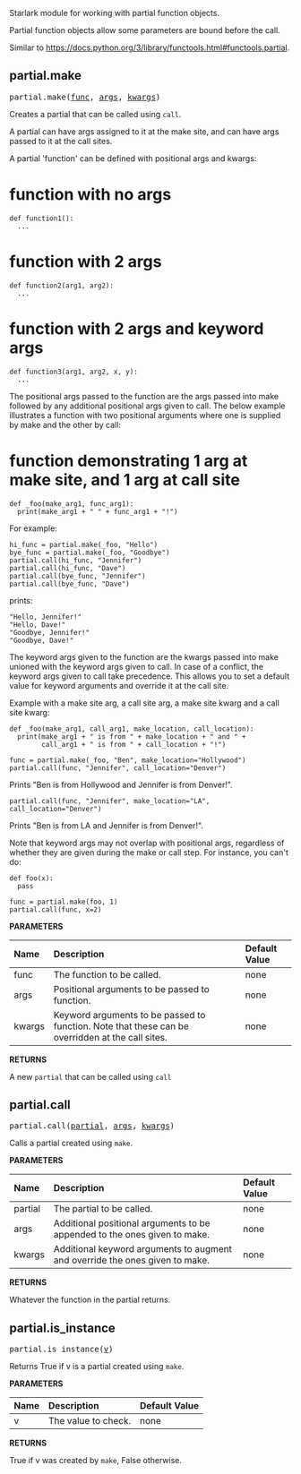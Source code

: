 <!-- Generated with Stardoc: http://skydoc.bazel.build -->

Starlark module for working with partial function objects.

Partial function objects allow some parameters are bound before the call.

Similar to https://docs.python.org/3/library/functools.html#functools.partial.


<a id="partial.make"></a>

## partial.make

<pre>
partial.make(<a href="#partial.make-func">func</a>, <a href="#partial.make-args">args</a>, <a href="#partial.make-kwargs">kwargs</a>)
</pre>

Creates a partial that can be called using `call`.

A partial can have args assigned to it at the make site, and can have args
passed to it at the call sites.

A partial 'function' can be defined with positional args and kwargs:

  # function with no args
  ```
  def function1():
    ...
  ```

  # function with 2 args
  ```
  def function2(arg1, arg2):
    ...
  ```

  # function with 2 args and keyword args
  ```
  def function3(arg1, arg2, x, y):
    ...
  ```

The positional args passed to the function are the args passed into make
followed by any additional positional args given to call. The below example
illustrates a function with two positional arguments where one is supplied by
make and the other by call:

  # function demonstrating 1 arg at make site, and 1 arg at call site
  ```
  def _foo(make_arg1, func_arg1):
    print(make_arg1 + " " + func_arg1 + "!")
  ```

For example:

  ```
  hi_func = partial.make(_foo, "Hello")
  bye_func = partial.make(_foo, "Goodbye")
  partial.call(hi_func, "Jennifer")
  partial.call(hi_func, "Dave")
  partial.call(bye_func, "Jennifer")
  partial.call(bye_func, "Dave")
  ```

prints:

  ```
  "Hello, Jennifer!"
  "Hello, Dave!"
  "Goodbye, Jennifer!"
  "Goodbye, Dave!"
  ```

The keyword args given to the function are the kwargs passed into make
unioned with the keyword args given to call. In case of a conflict, the
keyword args given to call take precedence. This allows you to set a default
value for keyword arguments and override it at the call site.

Example with a make site arg, a call site arg, a make site kwarg and a
call site kwarg:

  ```
  def _foo(make_arg1, call_arg1, make_location, call_location):
    print(make_arg1 + " is from " + make_location + " and " +
          call_arg1 + " is from " + call_location + "!")

  func = partial.make(_foo, "Ben", make_location="Hollywood")
  partial.call(func, "Jennifer", call_location="Denver")
  ```

Prints "Ben is from Hollywood and Jennifer is from Denver!".

  ```
  partial.call(func, "Jennifer", make_location="LA", call_location="Denver")
  ```

Prints "Ben is from LA and Jennifer is from Denver!".

Note that keyword args may not overlap with positional args, regardless of
whether they are given during the make or call step. For instance, you can't
do:

```
def foo(x):
  pass

func = partial.make(foo, 1)
partial.call(func, x=2)
```


**PARAMETERS**


| Name  | Description | Default Value |
| :------------- | :------------- | :------------- |
| <a id="partial.make-func"></a>func |  The function to be called.   |  none |
| <a id="partial.make-args"></a>args |  Positional arguments to be passed to function.   |  none |
| <a id="partial.make-kwargs"></a>kwargs |  Keyword arguments to be passed to function. Note that these can be overridden at the call sites.   |  none |

**RETURNS**

A new `partial` that can be called using `call`


<a id="partial.call"></a>

## partial.call

<pre>
partial.call(<a href="#partial.call-partial">partial</a>, <a href="#partial.call-args">args</a>, <a href="#partial.call-kwargs">kwargs</a>)
</pre>

Calls a partial created using `make`.

**PARAMETERS**


| Name  | Description | Default Value |
| :------------- | :------------- | :------------- |
| <a id="partial.call-partial"></a>partial |  The partial to be called.   |  none |
| <a id="partial.call-args"></a>args |  Additional positional arguments to be appended to the ones given to make.   |  none |
| <a id="partial.call-kwargs"></a>kwargs |  Additional keyword arguments to augment and override the ones given to make.   |  none |

**RETURNS**

Whatever the function in the partial returns.


<a id="partial.is_instance"></a>

## partial.is_instance

<pre>
partial.is_instance(<a href="#partial.is_instance-v">v</a>)
</pre>

Returns True if v is a partial created using `make`.

**PARAMETERS**


| Name  | Description | Default Value |
| :------------- | :------------- | :------------- |
| <a id="partial.is_instance-v"></a>v |  The value to check.   |  none |

**RETURNS**

True if v was created by `make`, False otherwise.



